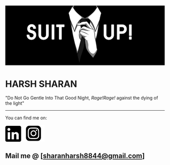 ![Me](suitUp.jpeg)

# HARSH SHARAN
"Do Not Go Gentle Into That Good Night, _Rage!Rage!_ against the dying of the light"
___
<!-- You can find me on LinkedIn: https://www.linkedin.com/in/harsh-sharan -->

<!-- Actual text -->

You can find me on:

[<img src="lin.png" alt="LinkedIn" width="50"/>](https://www.linkedin.com/in/harsh-sharan/) [<img src="instaa.png" alt="Insta" width="70"/>](https://www.instagram.com/harsh__sharan/) 
## Mail me @ [sharanharsh8844@gmail.com]

<!-- [Harsh's github stats](https://github-readme-stats.vercel.app/api?username=sharan8844&show_icons=true&theme=gruvbox&hide=stars,prs,issues)
